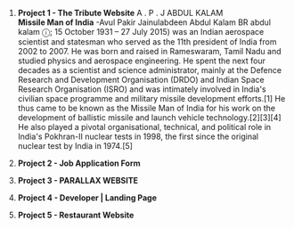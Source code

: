 1) <b>Project 1 - The Tribute Website</b>  A . P . J ABDUL KALAM <br>
<b>Missile Man of India</b> -Avul Pakir Jainulabdeen Abdul Kalam BR abdul kalam ⓘ; 15 October 1931 – 27 July 2015) was an Indian aerospace scientist and statesman who served as the 11th president of India from 2002 to 2007. He was born and raised in Rameswaram, Tamil Nadu and studied physics and aerospace engineering. He spent the next four decades as a scientist and science administrator, mainly at the Defence Research and Development Organisation (DRDO) and Indian Space Research Organisation (ISRO) and was intimately involved in India's civilian space programme and military missile development efforts.[1] He thus came to be known as the Missile Man of India for his work on the development of ballistic missile and launch vehicle technology.[2][3][4] He also played a pivotal organisational, technical, and political role in India's Pokhran-II nuclear tests in 1998, the first since the original nuclear test by India in 1974.[5]

2) <b>Project 2 - Job Application Form</b>
3) <b>Project 3 - PARALLAX WEBSITE </b>
4) <b>Project 4 - Developer | Landing Page</b>
5) <b>Project 5 - Restaurant Website</b>
